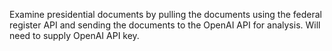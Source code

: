 Examine presidential documents by pulling the documents using the federal register API and sending the documents to the OpenAI API for analysis. Will need to supply OpenAI API key.